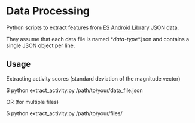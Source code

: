 # Data Processing

Python scripts to extract features from [ES Android Library](http://emotionsense.github.io/sensors.html) JSON data.

They assume that each data file is named \*_data-type_\*.json and contains a single JSON object per line.

## Usage

Extracting activity scores (standard deviation of the magnitude vector)

$ python extract_activity.py /path/to/your/data_file.json

OR (for multiple files)

$ python extract_activity.py /path/to/your/files/




